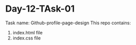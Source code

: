 # Day-12-TAsk-01
Task name: Github-profile-page-design
This repo contains:
1. index.html file
2. index.css file
